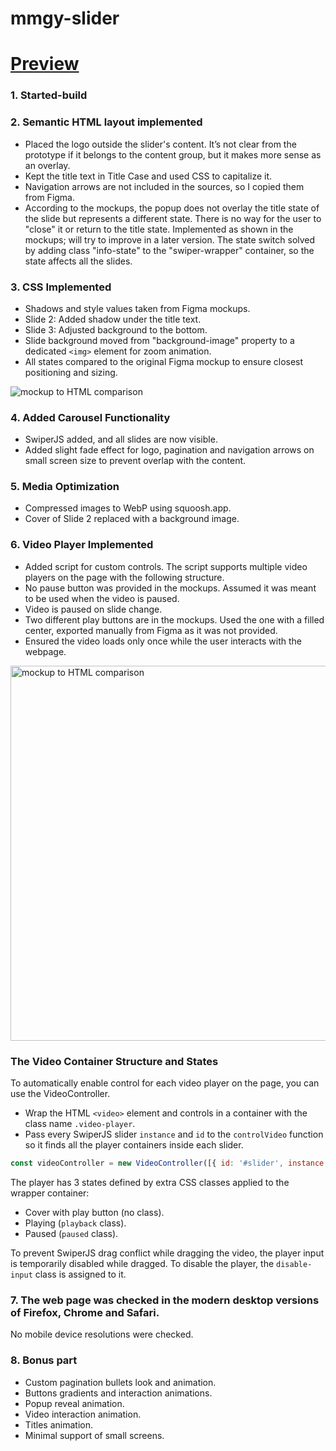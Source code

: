# mmgy-slider

# [Preview](https://kanatov.github.io/mmgy-slider/)

### 1. Started-build

### 2. Semantic HTML layout implemented

- Placed the logo outside the slider's content. It’s not clear from the prototype if it belongs to the content group, but it makes more sense as an overlay.
- Kept the title text in Title Case and used CSS to capitalize it.
- Navigation arrows are not included in the sources, so I copied them from Figma.
- According to the mockups, the popup does not overlay the title state of the slide but represents a different state. There is no way for the user to "close" it or return to the title state. Implemented as shown in the mockups; will try to improve in a later version. The state switch solved by adding class "info-state" to the "swiper-wrapper" container, so the state affects all the slides.

### 3. CSS Implemented

- Shadows and style values taken from Figma mockups.
- Slide 2: Added shadow under the title text.
- Slide 3: Adjusted background to the bottom.
- Slide background moved from "background-image" property to a dedicated `<img>` element for zoom animation.
- All states compared to the original Figma mockup to ensure closest positioning and sizing.
<img alt="mockup to HTML comparison" src="https://github.com/kanatov/mmgy-slider/assets/11691309/d79c2974-a6b8-48cf-9ec8-c91ed2bc0679">

### 4. Added Carousel Functionality

- SwiperJS added, and all slides are now visible.
- Added slight fade effect for logo, pagination and navigation arrows on small screen size to prevent overlap with the content.

### 5. Media Optimization

- Compressed images to WebP using squoosh.app.
- Cover of Slide 2 replaced with a background image.

### 6. Video Player Implemented

- Added script for custom controls. The script supports multiple video players on the page with the following structure.
- No pause button was provided in the mockups. Assumed it was meant to be used when the video is paused.
- Video is paused on slide change.
- Two different play buttons are in the mockups. Used the one with a filled center, exported manually from Figma as it was not provided.
- Ensured the video loads only once while the user interacts with the webpage.
<img alt="mockup to HTML comparison" width="600" src="https://github.com/kanatov/mmgy-slider/assets/11691309/2cd47d75-281e-42e0-8f33-d772c98ff9f8">

### The Video Container Structure and States

To automatically enable control for each video player on the page, you can use the VideoController.
- Wrap the HTML `<video>` element and controls in a container with the class name `.video-player`.
- Pass every SwiperJS slider `instance` and `id` to the `controlVideo` function so it finds all the player containers inside each slider.
```javascript
const videoController = new VideoController([{ id: '#slider', instance: slider }]);
```
The player has 3 states defined by extra CSS classes applied to the wrapper container:
- Cover with play button (no class).
- Playing (`playback` class).
- Paused (`paused` class).

To prevent SwiperJS drag conflict while dragging the video, the player input is temporarily disabled while dragged. To disable the player, the `disable-input` class is assigned to it.

### 7. The web page was checked in the modern desktop versions of Firefox, Chrome and Safari.

No mobile device resolutions were checked.

### 8. Bonus part

- Custom pagination bullets look and animation.
- Buttons gradients and interaction animations.
- Popup reveal animation.
- Video interaction animation.
- Titles animation.
- Minimal support of small screens.
